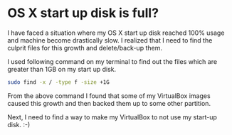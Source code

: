 OS X start up disk is full?
=========

I have faced a situation where my OS X start up disk reached 100% usage and machine become drastically slow. I realized that I need to find the culprit files for this growth and delete/back-up them.

I used following command on my terminal to find out the files which are greater than 1GB on my start up disk.

```sh
sudo find -x / -type f -size +1G
```

From the above command I found that some of my VirtualBox images caused this growth and then backed them up to some other partition.

Next, I need to find a way to make my VirtualBox to not use my start-up disk. :-)

